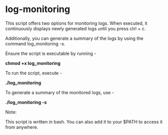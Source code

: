 # log-monitoring

This script offers two options for monitoring logs. When executed, it continuously displays newly generated logs until you press ctrl + c.

Additionally, you can generate a summary of the logs by using the command log_monitoring -s.

Ensure the script is executable by running -

**chmod +x log_monitoring**

To run the script, execute -

**./log_monitoring**

To generate a summary of the monitored logs, use -

**./log_monitoring -s**

Note:

This script is written in bash.
You can also add it to your $PATH to access it from anywhere.



